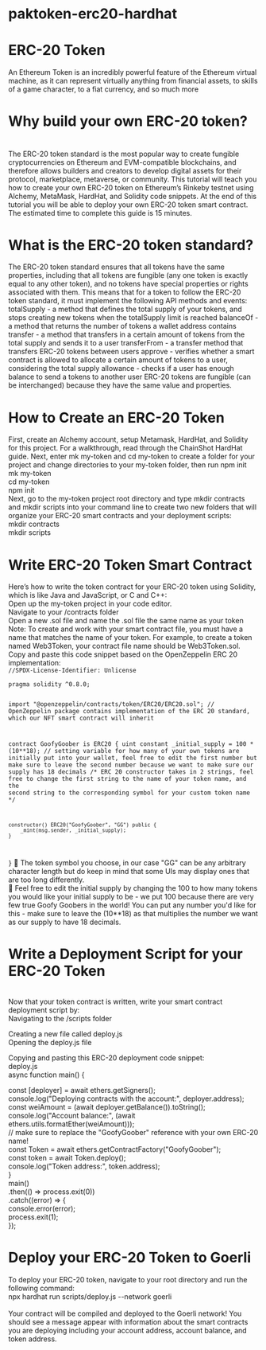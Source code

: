 # paktoken-erc20-hardhat
<h1>ERC-20 Token</h1>
An Ethereum Token is an incredibly powerful feature of the Ethereum virtual machine, as it can represent virtually anything from financial assets, to skills of a game character, to a fiat currency, and so much more
<h1>Why build your own ERC-20 token?<h1></h1>
The ERC-20 token standard is the most popular way to create fungible cryptocurrencies on Ethereum and EVM-compatible blockchains, and therefore allows builders and creators to develop digital assets for their protocol, marketplace, metaverse, or community.
This tutorial will teach you how to create your own ERC-20 token on Ethereum’s Rinkeby testnet using Alchemy, MetaMask, HardHat, and Solidity code snippets. At the end of this tutorial you will be able to deploy your own ERC-20 token smart contract. The estimated time to complete this guide is 15 minutes.
<h1>What is the ERC-20 token standard?</h1>
The ERC-20 token standard ensures that all tokens have the same properties, including that all tokens are fungible (any one token is exactly equal to any other token), and no tokens have special properties or rights associated with them.
This means that for a token to follow the ERC-20 token standard, it must implement the following API methods and events:
totalSupply - a method that defines the total supply of your tokens, and stops creating new tokens when the totalSupply limit is reached
balanceOf - a method that returns the number of tokens a wallet address contains
transfer - a method that transfers in a certain amount of tokens from the total supply and sends it to a user
transferFrom - a transfer method that transfers ERC-20 tokens between users
approve - verifies whether a smart contract is allowed to allocate a certain amount of tokens to a user, considering the total supply
allowance - checks if a user has enough balance to send a tokens to another user
ERC-20 tokens are fungible (can be interchanged) because they have the same value and properties.
<h1>How to Create an ERC-20 Token</h1>
First, create an Alchemy account, setup Metamask, HardHat, and Solidity for this project. For a walkthrough, read through the ChainShot HardHat guide. 
Next, enter mk my-token and cd my-token to create a folder for your project and change directories to your my-token folder, then run npm init

<br>
mk my-token
<br>
cd my-token
<br>
npm init
<br>
Next, go to the my-token project root directory and type mkdir contracts and mkdir scripts into your command line to create two new folders that will organize your ERC-20 smart contracts and your deployment scripts:
<br>
mkdir contracts
<br>
mkdir scripts
<br>
<h1> Write ERC-20 Token Smart Contract</h1>
Here’s how to write the token contract for your ERC-20 token using Solidity, which is like Java and JavaScript, or C and C++:
<br>
Open up the my-token project in your code editor.
<br>
Navigate to your /contracts folder
<br>
Open a new .sol file and name the .sol file the same name as your token
<br>
Note: To create and work with your smart contract file, you must have a name that matches the name of your token. For example, to create a token named Web3Token, your contract file name should be Web3Token.sol.
<br>
Copy and paste this code snippet based on the OpenZeppelin ERC 20 implementation:
<code>
//SPDX-License-Identifier: Unlicense<br>
pragma solidity ^0.8.0;

import "@openzeppelin/contracts/token/ERC20/ERC20.sol"; 
// OpenZeppelin package contains implementation of the ERC 20 standard, which our NFT smart contract will inherit

contract GoofyGoober is ERC20 {
    uint constant _initial_supply = 100 * (10**18); 
    // setting variable for how many of your own tokens are initially put into your wallet, feel free to edit the first number but make sure to leave the second number because we want to make sure our supply has 18 decimals
    /* ERC 20 constructor takes in 2 strings, feel free to change the first string to the name of your token name, and the second string to the corresponding symbol for your custom token name */

    constructor() ERC20("GoofyGoober", "GG") public {
        _mint(msg.sender, _initial_supply);
    }
}</code>
  The token symbol you choose, in our case "GG" can be any arbitrary character length but do keep in mind that some UIs may display ones that are too long differently.<br>
  Feel free to edit the initial supply by changing the 100 to how many tokens you would like your initial supply to be - we put 100 because there are very few true Goofy Goobers in the world! You can put any number you'd like for this - make sure to leave the (10**18) as that multiplies the number we want as our supply to have 18 decimals.<br>

<h1> Write a Deployment Script for your ERC-20 Token</h1><br>
Now that your token contract is written, write your smart contract deployment script by:<br>
Navigating to the /scripts folder<br>

Creating a new file called deploy.js<br>
Opening the deploy.js file<br>

Copying and pasting this ERC-20 deployment code snippet:<br>
deploy.js
<br>
async function main() {<br>

  const [deployer] = await ethers.getSigners();<br>
  console.log("Deploying contracts with the account:", deployer.address);<br>
  const weiAmount = (await deployer.getBalance()).toString();<br>
  console.log("Account balance:", (await ethers.utils.formatEther(weiAmount)));<br>
  // make sure to replace the "GoofyGoober" reference with your own ERC-20 name!<br>
  const Token = await ethers.getContractFactory("GoofyGoober");<br>
  const token = await Token.deploy();<br>
  console.log("Token address:", token.address);<br>
}<br>
main()<br>
  .then(() => process.exit(0))<br>
  .catch((error) => {<br>
    console.error(error);<br>
    process.exit(1);<br>
});<br>

<h1> Deploy your ERC-20 Token to Goerli</h1>
To deploy your ERC-20 token, navigate to your root directory and run the following command: <br>
npx hardhat run scripts/deploy.js --network goerli<br>
<br>
Your contract will be compiled and deployed to the Goerli network! You should see a message appear with information about the smart contracts you are deploying including your account address, account balance, and token address.<br>

